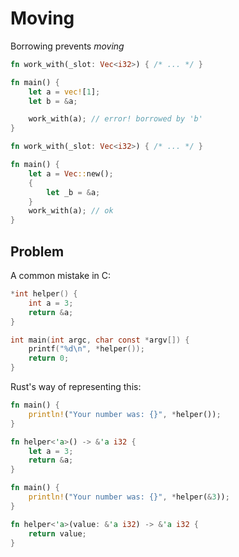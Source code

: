 # Moving

Borrowing prevents *moving*

```rust
fn work_with(_slot: Vec<i32>) { /* ... */ }

fn main() {
    let a = vec![1];
    let b = &a;

    work_with(a); // error! borrowed by 'b'
}
```


```rust
fn work_with(_slot: Vec<i32>) { /* ... */ }

fn main() {
    let a = Vec::new();
    {
        let _b = &a;
    }
    work_with(a); // ok
}
```

## Problem

A common mistake in C:

```c
*int helper() {
    int a = 3;
    return &a;
}

int main(int argc, char const *argv[]) {
    printf("%d\n", *helper());
    return 0;
}
```

Rust's way of representing this:

```rust
fn main() {
    println!("Your number was: {}", *helper());
}

fn helper<'a>() -> &'a i32 {
    let a = 3;
    return &a;
}
```

```rust
fn main() {
    println!("Your number was: {}", *helper(&3));
}

fn helper<'a>(value: &'a i32) -> &'a i32 {
    return value;
}
```
